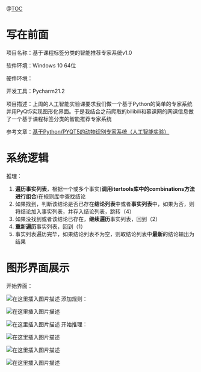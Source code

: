 @[TOC](基于课程标签分类的智能推荐专家系统（Python+PyQt5实现）)

# 写在前面
项目名称：基于课程标签分类的智能推荐专家系统v1.0

软件环境：Windows 10 64位

硬件环境：

开发工具：Pycharm21.2

项目描述：上周的人工智能实验课要求我们做一个基于Python的简单的专家系统并用PyQt5实现图形化界面。于是我结合之前爬取的bilibili和慕课网的网课信息做了一个基于课程标签分类的智能推荐专家系统

参考文章：[基于Python/PYQT5的动物识别专家系统（人工智能实验）](https://blog.csdn.net/xiaotang_sama/article/details/84955884)

# 系统逻辑

推理：
 1. **遍历事实列表**，根据一个或多个事实(**调用itertools库中的combinations方法进行组合**)在规则库中查找结论
 2. 如果找到，判断该结论是否已存在**结论列表**中或者**事实列表**中，如果为否，则将结论加入事实列表，并存入结论列表，跳转（4）
 3. 如果没找到或者该结论已存在，**继续遍历**事实列表，回到（2）
 4. **重新遍历**事实列表，回到（1）
 5. 事实列表遍历完毕，如果结论列表不为空，则取结论列表中**最新**的结论输出为结果


# 图形界面展示

开始界面：

![在这里插入图片描述](https://img-blog.csdnimg.cn/9793bb156c55489c913b3d8758bbb533.png?x-oss-process=image/watermark,type_ZHJvaWRzYW5zZmFsbGJhY2s,shadow_50,text_Q1NETiBAc2dzeDEx,size_20,color_FFFFFF,t_70,g_se,x_16)
添加规则：

![在这里插入图片描述](https://img-blog.csdnimg.cn/ec80da46bd564439a9f8f2e786f977cb.png)

![在这里插入图片描述](https://img-blog.csdnimg.cn/07c7a50cdc3349f1b5ec048a474b80ff.png?x-oss-process=image/watermark,type_ZHJvaWRzYW5zZmFsbGJhY2s,shadow_50,text_Q1NETiBAc2dzeDEx,size_19,color_FFFFFF,t_70,g_se,x_16)
开始推理：

![在这里插入图片描述](https://img-blog.csdnimg.cn/7894488757a846a7879a725ae0f556f7.png)

![在这里插入图片描述](https://img-blog.csdnimg.cn/67fe63ab1fab43c5aab43ebe295a8ac5.png)

![在这里插入图片描述](https://img-blog.csdnimg.cn/447d01656d84484eb76bfc3ecfc194bd.png?x-oss-process=image/watermark,type_ZHJvaWRzYW5zZmFsbGJhY2s,shadow_50,text_Q1NETiBAc2dzeDEx,size_20,color_FFFFFF,t_70,g_se,x_16)

